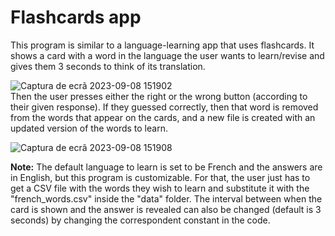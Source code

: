 # Flashcards app
This program is similar to a language-learning app that uses flashcards. It shows a card with a word in the language the user wants to learn/revise and gives them 3 seconds to think of its translation.   
   
   ![Captura de ecrã 2023-09-08 151902](https://github.com/damachad/Python_exercises/assets/128734978/c46038d0-6c16-4d59-be7f-57eeb0411303)   
Then the user presses either the right or the wrong button (according to their given response). If they guessed correctly, then that word is removed from the words that appear on the cards, and a new file is created
with an updated version of the words to learn.   

   ![Captura de ecrã 2023-09-08 151908](https://github.com/damachad/Python_exercises/assets/128734978/fda817eb-48bc-4956-aeea-c10d56ada352)
   
**Note:** The default language to learn is set to be French and the answers are in English, but this program is customizable. For that, the user just has to get a CSV file with the words they wish to learn and substitute it 
with the "french_words.csv" inside the "data" folder. The interval between when the card is shown and the answer is revealed can also be changed (default is 3 seconds) by changing the correspondent constant in the code.

